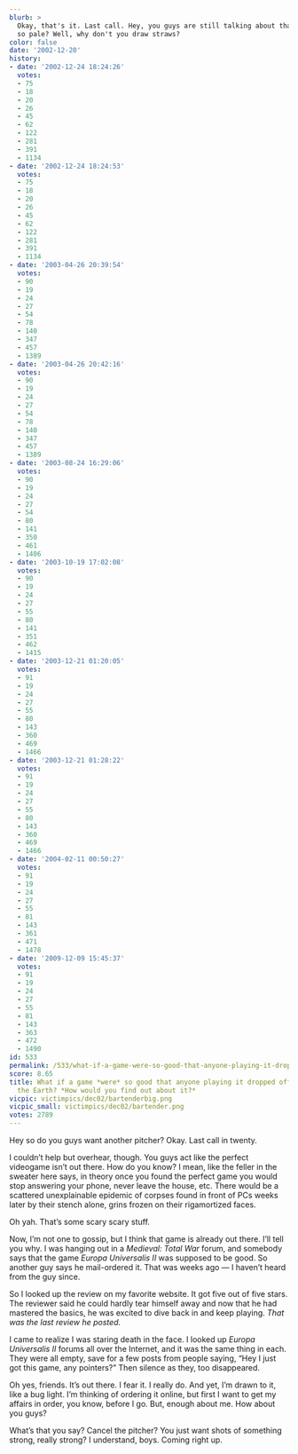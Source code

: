 ```yaml
---
blurb: >
  Okay, that's it. Last call. Hey, you guys are still talking about that game? Why
  so pale? Well, why don't you draw straws?
color: false
date: '2002-12-20'
history:
- date: '2002-12-24 18:24:26'
  votes:
  - 75
  - 18
  - 20
  - 26
  - 45
  - 62
  - 122
  - 281
  - 391
  - 1134
- date: '2002-12-24 18:24:53'
  votes:
  - 75
  - 18
  - 20
  - 26
  - 45
  - 62
  - 122
  - 281
  - 391
  - 1134
- date: '2003-04-26 20:39:54'
  votes:
  - 90
  - 19
  - 24
  - 27
  - 54
  - 78
  - 140
  - 347
  - 457
  - 1389
- date: '2003-04-26 20:42:16'
  votes:
  - 90
  - 19
  - 24
  - 27
  - 54
  - 78
  - 140
  - 347
  - 457
  - 1389
- date: '2003-08-24 16:29:06'
  votes:
  - 90
  - 19
  - 24
  - 27
  - 54
  - 80
  - 141
  - 350
  - 461
  - 1406
- date: '2003-10-19 17:02:08'
  votes:
  - 90
  - 19
  - 24
  - 27
  - 55
  - 80
  - 141
  - 351
  - 462
  - 1415
- date: '2003-12-21 01:20:05'
  votes:
  - 91
  - 19
  - 24
  - 27
  - 55
  - 80
  - 143
  - 360
  - 469
  - 1466
- date: '2003-12-21 01:28:22'
  votes:
  - 91
  - 19
  - 24
  - 27
  - 55
  - 80
  - 143
  - 360
  - 469
  - 1466
- date: '2004-02-11 00:50:27'
  votes:
  - 91
  - 19
  - 24
  - 27
  - 55
  - 81
  - 143
  - 361
  - 471
  - 1478
- date: '2009-12-09 15:45:37'
  votes:
  - 91
  - 19
  - 24
  - 27
  - 55
  - 81
  - 143
  - 363
  - 472
  - 1490
id: 533
permalink: /533/what-if-a-game-were-so-good-that-anyone-playing-it-dropped-off-the-face-of-the-earth-how-would-you-find-out-about-it/
score: 8.65
title: What if a game *were* so good that anyone playing it dropped off the face of
  the Earth? *How would you find out about it?*
vicpic: victimpics/dec02/bartenderbig.png
vicpic_small: victimpics/dec02/bartender.png
votes: 2789
---
```


Hey so do you guys want another pitcher? Okay. Last call in twenty.

I couldn’t help but overhear, though. You guys act like the perfect
videogame isn’t out there. How do you know? I mean, like the feller in
the sweater here says, in theory once you found the perfect game you
would stop answering your phone, never leave the house, etc. There would
be a scattered unexplainable epidemic of corpses found in front of PCs
weeks later by their stench alone, grins frozen on their rigamortized
faces.

Oh yah. That’s some scary scary stuff.

Now, I’m not one to gossip, but I think that game is already out there.
I’ll tell you why. I was hanging out in a *Medieval: Total War* forum,
and somebody says that the game *Europa Universalis II* was supposed to
be good. So another guy says he mail-ordered it. That was weeks ago — I
haven’t heard from the guy since.

So I looked up the review on my favorite website. It got five out of
five stars. The reviewer said he could hardly tear himself away and now
that he had mastered the basics, he was excited to dive back in and keep
playing. *That was the last review he posted.*

I came to realize I was staring death in the face. I looked up *Europa
Universalis II* forums all over the Internet, and it was the same thing
in each. They were all empty, save for a few posts from people saying,
“Hey I just got this game, any pointers?” Then silence as they, too
disappeared.

Oh yes, friends. It’s out there. I fear it. I really do. And yet, I’m
drawn to it, like a bug light. I’m thinking of ordering it online, but
first I want to get my affairs in order, you know, before I go. But,
enough about me. How about you guys?

What’s that you say? Cancel the pitcher? You just want shots of
something strong, really strong? I understand, boys. Coming right up.